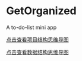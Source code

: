# GetOrganized

A to-do-list mini app

[点击查看项目结构思维导图](https://aonaotu.com/open/5ad589c1428ba40014b0df8d)

[点击查看数据结构思维导图](https://aonaotu.com/open/5ad6250f66a1de0014f69159)
